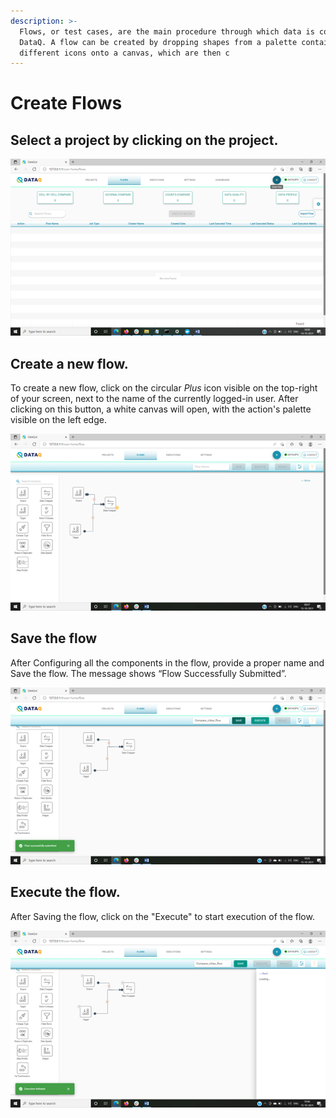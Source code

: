 ```yaml
---
description: >-
  Flows, or test cases, are the main procedure through which data is compared in
  DataQ. A flow can be created by dropping shapes from a palette containing
  different icons onto a canvas, which are then c
---
```


# Create Flows

## Select a project by clicking on the project.

![](<../../../.gitbook/assets/image (48).png>)

## Create a new flow.

To create a new flow, click on the circular _Plus_ icon visible on the top-right of your screen, next to the name of the currently logged-in user. After clicking on this button, a white canvas will open, with the action's palette visible on the left edge. 

![](<../../../.gitbook/assets/image (3).png>)

## Save the flow

After Configuring all the components in the flow, provide a proper name and Save the flow. The message shows “Flow Successfully Submitted”.

![](<../../../.gitbook/assets/image (13).png>)

## Execute the flow.

After Saving the flow, click on the "Execute" to start execution of the flow.

![](<../../../.gitbook/assets/image (46).png>)





